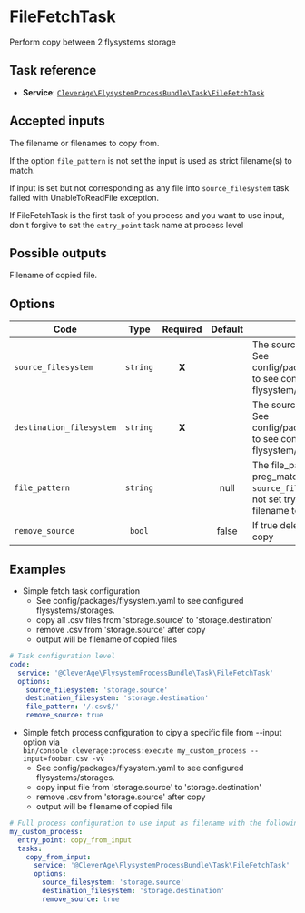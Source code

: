 FileFetchTask
========

Perform copy between 2 flysystems storage

Task reference
--------------

* **Service**: [`CleverAge\FlysystemProcessBundle\Task\FileFetchTask`](../src/Task/FileFetchTask.php)

Accepted inputs
---------------

The filename or filenames to copy from.

If the option `file_pattern` is not set the input is used as strict filename(s) to match.

If input is set but not corresponding as any file into `source_filesystem` task failed with UnableToReadFile exception.

If FileFetchTask is the first task of you process and you want to use input, don't forgive to set the `entry_point` task name at process level

Possible outputs
----------------

Filename of copied file.

Options
-------

| Code                     |    Type    | Required  |  Default  | Description                                                                                                                                  |
|--------------------------|:----------:|:---------:|:---------:|----------------------------------------------------------------------------------------------------------------------------------------------|
| `source_filesystem`      |  `string`  |   **X**   |           | The source flysystem/storage.<br/>See config/packages/flysystem.yaml to see configured flysystem/storages.                                   |
| `destination_filesystem` |  `string`  |   **X**   |           | The source flysystem/storage.<br/>See config/packages/flysystem.yaml to see configured flysystem/storages.                                   |
| `file_pattern`           |  `string`  |           |   null    | The file_pattern used in preg_match to match into `source_filesystem` list of files. If not set try to use input as strict filename to match |
| `remove_source`          |   `bool`   |           |   false   | If true delete source file after copy                                                                                                        |


Examples
--------

* Simple fetch task configuration
    - See config/packages/flysystem.yaml to see configured flysystems/storages.
    - copy all .csv files from 'storage.source' to 'storage.destination'
    - remove .csv from 'storage.source' after copy
    - output will be filename of copied files
```yaml
# Task configuration level
code:
  service: '@CleverAge\FlysystemProcessBundle\Task\FileFetchTask'
  options:
    source_filesystem: 'storage.source'
    destination_filesystem: 'storage.destination'
    file_pattern: '/.csv$/'
    remove_source: true
```

* Simple fetch process configuration to cipy a specific file from --input option via <br> ```bin/console cleverage:process:execute my_custom_process --input=foobar.csv -vv```
    - See config/packages/flysystem.yaml to see configured flysystems/storages.
    - copy input file from 'storage.source' to 'storage.destination'
    - remove .csv from 'storage.source' after copy
    - output will be filename of copied file
```yaml
# Full process configuration to use input as filename with the following call
my_custom_process:
  entry_point: copy_from_input
  tasks:
    copy_from_input:
      service: '@CleverAge\FlysystemProcessBundle\Task\FileFetchTask'
      options:
        source_filesystem: 'storage.source'
        destination_filesystem: 'storage.destination'
        remove_source: true
```
